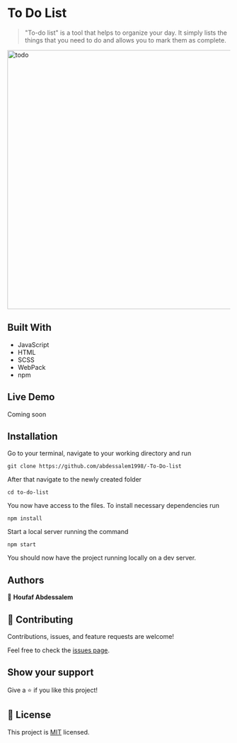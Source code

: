 # To Do List

> "To-do list" is a tool that helps to organize your day. It simply lists the things that you need to do and allows you to mark them as complete.

<img width="585" alt="todo" src="https://user-images.githubusercontent.com/89970442/145414642-c61e612c-3dcb-4fa6-8697-fb0ab4017fe3.PNG">

## Built With

- JavaScript
- HTML
- SCSS
- WebPack
- npm

## Live Demo

Coming soon

## Installation

Go to your terminal, navigate to your working directory and run

`git clone https://github.com/abdessalem1998/-To-Do-list`

After that navigate to the newly created folder

`cd to-do-list`

You now have access to the files.
To install necessary dependencies run

`npm install`

Start a local server running the command

`npm start`

You should now have the project running locally on a dev server.

## Authors

👤 **Houfaf Abdessalem**



## 🤝 Contributing

Contributions, issues, and feature requests are welcome!

Feel free to check the [issues page](../../issues/).

## Show your support

Give a ⭐️ if you like this project!

## 📝 License

This project is [MIT](./MIT.md) licensed.
